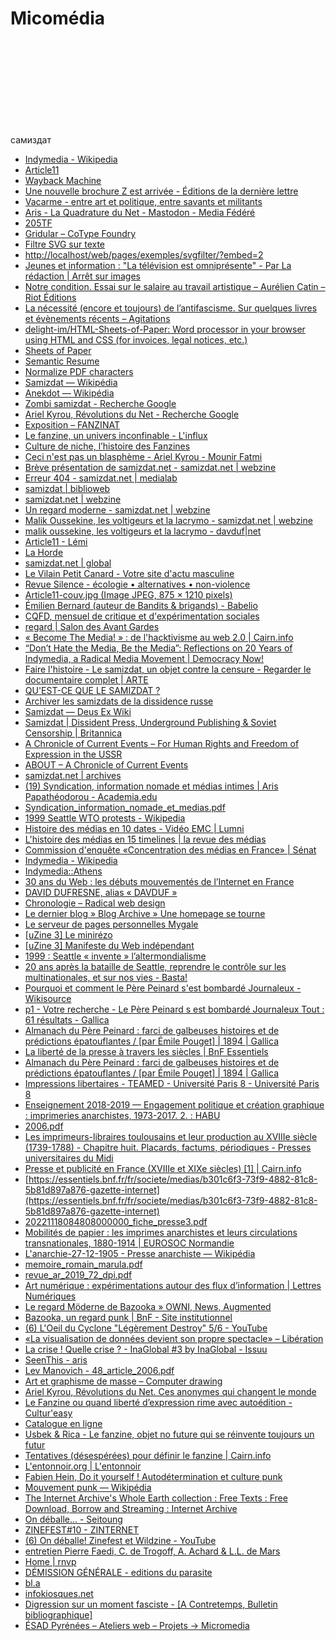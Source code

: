 # Micomédia

<svg class="svg">
  <defs>
    <filter id="svgfilter">
      <feTurbulence type="fractalNoise" baseFrequency="0.001 0.001" numOctaves="5" result="turbulence" seed="12345"></feTurbulence>
      <feGaussianBlur in="SourceGraphic" result="blur" stdDeviation="0"></feGaussianBlur>
      <feDisplacementMap id="displacer" in2="turbulence" in="blur" scale="50" xChannelSelector="R" yChannelSelector="R" result="displaced"></feDisplacementMap>
    </filter>
  </defs>
</svg>

<div class="samizdat">самиздат</div>


<div class="gridlist" markdown="1"> 

* [Indymedia - Wikipedia](https://en.wikipedia.org/wiki/Indymedia#cite_note-Pickard-12)
* [Article11](http://www.article11.info/)
* [Wayback Machine](http://web.archive.org/web/20180313011636/http://www.plasticoportique.net/)
* [Une nouvelle brochure Z est arrivée - Éditions de la dernière lettre](https://ladernierelettre.fr/une-nouvelle-brochure-z-est-arrivee/)
* [Vacarme - entre art et politique, entre savants et militants](https://vacarme.org/)
* [Aris - La Quadrature du Net - Mastodon - Media Fédéré](https://mamot.fr/@aris)
* [205TF](https://www.205.tf/augure)
* [Gridular – CoType Foundry](https://cotypefoundry.com/our-fonts/gridular/)
* [Filtre SVG sur texte](http://localhost/web/pages/exemples/svgfilter/?embed=2)
* [http://localhost/web/pages/exemples/svgfilter/?embed=2](view-source:http://localhost/web/pages/exemples/svgfilter/?embed=2)
* [Jeunes et information : "La télévision est omniprésente" - Par La rédaction | Arrêt sur images](https://www.arretsurimages.net/emissions/savoirs-mediatiques/jeunes-et-information-la-television-est-omnipresente)
* [Notre condition. Essai sur le salaire au travail artistique – Aurélien Catin – Riot Éditions](https://riot-editions.fr/ouvrage/notre-condition/)
* [La nécessité (encore et toujours) de l’antifascisme. Sur quelques livres et évènements récents – Agitations](https://agitationautonome.wordpress.com/2023/09/28/la-necessite-encore-et-toujours-de-lantifascisme-sur-quelques-livres-et-evenements-recents/)
* [delight-im/HTML-Sheets-of-Paper: Word processor in your browser using HTML and CSS (for invoices, legal notices, etc.)](https://github.com/delight-im/HTML-Sheets-of-Paper/tree/gh-pages)
* [Sheets of Paper](https://delight-im.github.io/HTML-Sheets-of-Paper/)
* [Semantic Resume](https://semantic-resume.chunlianglyu.com/)
* [Normalize PDF characters](https://accentgrave.net/clean/)
* [Samizdat — Wikipédia](https://fr.wikipedia.org/wiki/Samizdat)
* [Anekdot — Wikipédia](https://fr.wikipedia.org/wiki/Anekdot)
* [Zombi samizdat - Recherche Google](https://www.google.com/search?client=firefox-b-d&q=Zombi+samizdat)
* [Ariel Kyrou, Révolutions du Net - Recherche Google](https://www.google.com/search?client=firefox-b-d&q=Ariel+Kyrou%2C+R%C3%A9volutions+du+Net#ip=1)
* [Exposition – FANZINAT](https://fanzinat.fr/exposition/)
* [Le fanzine, un univers inconfinable - L'influx](https://www.linflux.com/art/le-fanzine-un-univers-inconfinable/)
* [Culture de niche, l’histoire des Fanzines](https://www.junkpage.fr/cultures-de-niches-lhistoire-des-fanzines/)
* [Ceci n'est pas un blasphème - Ariel Kyrou - Mounir Fatmi](https://www.editions-inculte.fr/produit/ceci-nest-pas-un-blaspheme/)
* [Brève présentation de samizdat.net - samizdat.net | webzine](http://web.archive.org/web/20070701181001/http://infos.samizdat.net/article429.html)
* [Erreur 404 - samizdat​.net | medialab](http://web.archive.org/web/20130426085033/http://medialab.samizdat.net/index.html)
* [samizdat | biblioweb](http://web.archive.org/web/20130426101337/http://biblioweb.samizdat.net/index.html)
* [samizdat.net | webzine](http://web.archive.org/web/20070623050639/http://infos.samizdat.net/)
* [Un regard moderne - samizdat.net | webzine](http://web.archive.org/web/20070701060604/http://infos.samizdat.net/rubrique5.html)
* [Malik Oussekine, les voltigeurs et la lacrymo - samizdat.net | webzine](http://web.archive.org/web/20070702182711/http://infos.samizdat.net/article439.html)
* [malik oussekine, les voltigeurs et la lacrymo - davduf|net](http://web.archive.org/web/20070611114301/http://www.davduf.net/article.php3?id_article=17)
* [Article11 - Lémi](http://www.article11.info/?_Lemi_)
* [La Horde](https://lahorde.samizdat.net/)
* [samizdat.net | global](https://www.samizdat.net/)
* [Le Vilain Petit Canard - Votre site d'actu masculine](https://www.levilainpetitcanard.fr/)
* [Revue Silence - écologie • alternatives • non-violence](https://www.revuesilence.net/)
* [Article11-couv.jpg (Image JPEG, 875 × 1210 pixels)](http://www.article11.info/squelettes//images/Article11-couv.jpg)
* [Émilien Bernard (auteur de Bandits & brigands) - Babelio](https://www.babelio.com/auteur/milien-Bernard/169742)
* [CQFD, mensuel de critique et d'expérimentation sociales](https://cqfd-journal.org/)
* [regard | Salon des Avant Gardes](https://www.salon-des-avant-gardes.fr/regard)
* [« Become The Media! » : de l'hacktivisme au web 2.0 | Cairn.info](https://www.cairn.info/revue-societes-2014-2-page-55.htm?ref=doi#re8no8)
* [“Don’t Hate the Media, Be the Media”: Reflections on 20 Years of Indymedia, a Radical Media Movement | Democracy Now!](https://www.democracynow.org/2019/11/27/indymedia_independent_media_seattle_wto_1999)
* [Faire l'histoire - Le samizdat, un objet contre la censure - Regarder le documentaire complet | ARTE](https://www.arte.tv/fr/videos/101944-003-A/faire-l-histoire/)
* [QU'EST-CE QUE LE SAMIZDAT ?](https://www.lemonde.fr/archives/article/1971/06/18/qu-est-ce-que-le-samizdat_2464834_1819218.html)
* [Archiver les samizdats de la dissidence russe](https://journals.openedition.org/elh/487)
* [Samizdat — Deus Ex Wiki](https://deusex.fandom.com/fr/wiki/Samizdat)
* [Samizdat | Dissident Press, Underground Publishing & Soviet Censorship | Britannica](https://www.britannica.com/technology/samizdat)
* [A Chronicle of Current Events – For Human Rights and Freedom of Expression in the USSR](https://chronicle-of-current-events.com/)
* [ABOUT – A Chronicle of Current Events](https://chronicle-of-current-events.com/work-in-progress/)
* [samizdat.net | archives](http://archives.samizdat.net/)
* [(19) Syndication, information nomade et médias intimes | Aris Papathéodorou - Academia.edu](https://www.academia.edu/72683774/Syndication_information_nomade_et_m%C3%A9dias_intimes)
* [Syndication_information_nomade_et_medias.pdf](moz-extension://801038e8-40cf-471a-a8e8-5ceac72aef08/placeholder.html?url=file:///home/julienbidoret/T%25C3%25A9l%25C3%25A9chargements/Syndication_information_nomade_et_medias.pdf)
* [1999 Seattle WTO protests - Wikipedia](https://en.wikipedia.org/wiki/1999_Seattle_WTO_protests)
* [Histoire des médias en 10 dates - Vidéo EMC | Lumni](https://www.lumni.fr/video/histoire-des-medias-en-10-dates)
* [L'histoire des médias en 15 timelines | la revue des médias](https://larevuedesmedias.ina.fr/lhistoire-des-medias-en-15-timelines)
* [Commission d'enquête «Concentration des médias en France» | Sénat](https://www.senat.fr/travaux-parlementaires/structures-temporaires/commissions-denquete/commissions-denquete/commission-denquete-concentration-des-medias-en-france.html)
* [Indymedia - Wikipedia](https://en.wikipedia.org/wiki/Indymedia)
* [Indymedia::Athens](https://athens.indymedia.org/)
* [30 ans du Web : les débuts mouvementés de l’Internet en France](https://www.lemonde.fr/pixels/article/2019/03/12/les-debuts-mouvementes-de-l-internet-en-france_5434634_4408996.html)
* [DAVID DUFRESNE, alias « DAVDUF »](https://laspirale.org/texte-111-david-dufresne-alias-davduf.html)
* [Chronologie – Radical web design](https://radicalweb.design/fr/timeline)
* [Le dernier blog » Blog Archive » Une homepage se tourne](http://hyperbate.fr/dernier/?p=4123)
* [Le serveur de pages personnelles Mygale](https://journals.openedition.org/terminal/244#ftn2)
* [[uZine 3] Le minirézo](http://www.uzine.net/article22.html)
* [[uZine 3] Manifeste du Web indépendant](http://www.uzine.net/article60.html)
* [1999 : Seattle « invente » l’altermondialisme](https://www.unioncommunistelibertaire.org/1999-Seattle-invente-l-altermondialisme)
* [20 ans après la bataille de Seattle, reprendre le contrôle sur les multinationales, et sur nos vies - Basta!](https://basta.media/ordre-neoliberal-multinationales-generation-climat-Seattle-altemondialiste-gauche-ecologique-sociale)
* [Pourquoi et comment le Père Peinard s'est bombardé Journaleux - Wikisource](https://fr.wikisource.org/wiki/Pourquoi_et_comment_le_P%C3%A8re_Peinard_s%27est_bombard%C3%A9_Journaleux)
* [p1 - Votre recherche - Le Père Peinard s est bombardé Journaleux Tout : 61 résultats - Gallica](https://gallica.bnf.fr/services/engine/search/sru?operation=searchRetrieve&version=1.2&query=%28gallica%20all%20%22Le%20P%C3%A8re%20Peinard%20s%E2%80%99est%20bombard%C3%A9%20Journaleux%22%29&lang=fr&suggest=0)
* [Almanach du Père Peinard : farci de galbeuses histoires et de prédictions épatouflantes / [par Émile Pouget] | 1894 | Gallica](https://gallica.bnf.fr/ark:/12148/bpt6k83575m/f32.item)
* [La liberté de la presse à travers les siècles | BnF Essentiels](https://essentiels.bnf.fr/fr/societe/medias/b301c6f3-73f9-4882-81c8-5b81d897a876-gazette-internet/article/04d254e3-feed-436b-8a54-0564f764be87-liberte-la-presse-travers-siecles)
* [Almanach du Père Peinard : farci de galbeuses histoires et de prédictions épatouflantes / [par Émile Pouget] | 1894 | Gallica](https://gallica.bnf.fr/ark:/12148/bpt6k83575m/f14.item#)
* [Impressions libertaires - TEAMED - Université Paris 8 - Université Paris 8](https://teamed.univ-paris8.fr/impressions-libertaire)
* [Enseignement 2018-2019 — Engagement politique et création graphique : imprimeries anarchistes, 1973-2017. 2. : HABU](https://enseignements-2018.ehess.fr/2018/ue/2415/)
* [2006.pdf](https://refractions.plusloin.org/IMG/pdf/2006.pdf)
* [Les imprimeurs-libraires toulousains et leur production au XVIIIe siècle (1739-1788) - Chapitre huit. Placards, factums, périodiques - Presses universitaires du Midi](https://books.openedition.org/pumi/15393?lang=fr)
* [Presse et publicité en France (XVIIIe et XIXe siècles) [1] | Cairn.info](https://www.cairn.info/revue-historique-2003-4-page-837.htm)
* [https://essentiels.bnf.fr/fr/societe/medias/b301c6f3-73f9-4882-81c8-5b81d897a876-gazette-internet](https://essentiels.bnf.fr/fr/societe/medias/b301c6f3-73f9-4882-81c8-5b81d897a876-gazette-internet)
* [20221118084808000000_fiche_presse3.pdf](https://cdn.essentiels.bnf.fr/uploads/media/attachment/20221118084808000000_fiche_presse3.pdf)
* [Mobilités de papier : les imprimes anarchistes et leurs circulations transnationales, 1880-1914 | EUROSOC Normandie](https://eurosoc.hypotheses.org/1927)
* [L'anarchie-27-12-1905 - Presse anarchiste — Wikipédia](https://fr.wikipedia.org/wiki/Presse_anarchiste#/media/Fichier:L'anarchie-27-12-1905.jpg)
* [memoire_romain_marula.pdf](http://romainmarula.fr/memoire_romain_marula.pdf)
* [revue_ar_2019_72_dpi.pdf](https://art-recherche.be/site/assets/files/1042/revue_ar_2019_72_dpi.pdf)
* [Art numérique : expérimentations autour des flux d’information | Lettres Numériques](https://www.lettresnumeriques.be/2018/10/12/art-numerique-experimentations-autour-des-flux-dinformation/)
* [Le regard Möderne de Bazooka » OWNI, News, Augmented](http://www.owni.fr/2011/02/03/le-regard-moderne-de-bazooka/index.html)
* [Bazooka, un regard punk | BnF - Site institutionnel](https://www.bnf.fr/fr/bazooka-un-regard-punk)
* [(6) L'Oeil du Cyclone "Légèrement Destroy" 5/6 - YouTube](https://www.youtube.com/watch?v=p39aypVW0Ec)
* [«La visualisation de données devient son propre spectacle» – Libération](https://www.liberation.fr/design/2013/05/29/la-visualisation-de-donnees-devient-son-propre-spectacle_906707/)
* [La crise ! Quelle crise ? - InaGlobal #3 by InaGlobal - Issuu](https://issuu.com/inaglobal/docs/inaglobal03_issuu)
* [SeenThis - aris](https://seenthis.net/people/aris)
* [Lev Manovich - 48_article_2006.pdf](http://manovich.net/content/04-projects/051-import-export/48_article_2006.pdf)
* [Art et graphisme de masse – Computer drawing](https://computerdrawing.hypotheses.org/329)
* [Ariel Kyrou, Révolutions du Net. Ces anonymes qui changent le monde](https://journals.openedition.org/questionsdecommunication/9486)
* [Le Fanzine ou quand liberté d’expression rime avec autoédition - Cultur'easy](https://media.cultureasy.com/lifestyle/underground/fanzine-et-liberte/)
* [Catalogue en ligne](https://fanzinotheque.centredoc.fr/)
* [Usbek & Rica - Le fanzine, objet no future qui se réinvente toujours un futur](https://usbeketrica.com/fr/article/le-fanzine-objet-no-future-qui-se-reinvente-toujours-un-futur)
* [Tentatives (désespérées) pour définir le fanzine | Cairn.info](https://www.cairn.info/revue-la-revue-des-revues-2019-2-page-92.htm)
* [L'entonnoir.org | L'entonnoir](https://www.entonnoir.org/)
* [Fabien Hein, Do it yourself ! Autodétermination et culture punk](https://journals.openedition.org/lectures/9079)
* [Mouvement punk — Wikipédia](https://fr.wikipedia.org/wiki/Mouvement_punk)
* [The Internet Archive's Whole Earth collection : Free Texts : Free Download, Borrow and Streaming : Internet Archive](https://archive.org/details/wholeearth?lang=en&tab=collection)
* [On déballe... - Seitoung](http://seitoung.fr/on-deballe/)
* [ZINEFEST#10 - ZINTERNET](http://zinefest.fr/zinternet/_fr)
* [(6) On déballe! Zinefest et Wildzine - YouTube](https://www.youtube.com/watch?v=dpVs2FNZMZ0)
* [entretien Pierre Faedi, C. de Trogoff, A. Achard & L.L. de Mars](http://www.le-terrier.net/techne/avenir.html)
* [Home | rnvp](https://www.rnvp.paris/)
* [DÉMISSION GÉNÉRALE - editions du parasite](https://cargocollective.com/editionsduparasite/LIVRES/DEMISSION-GENERALE)
* [bl.a](https://blimages.tumblr.com/)
* [infokiosques.net](https://infokiosques.net/spip.php?page=lire&id_article=63)
* [Digression sur un moment fasciste - [A Contretemps, Bulletin bibliographique]](https://acontretemps.org/spip.php?article1001)
* [ÉSAD Pyrénées – Ateliers web – Projets → Micromedia](https://ateliers.esad-pyrenees.fr/web/pages/projets/micromedia/)

</div>